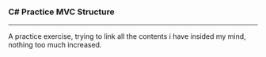 ### C# Practice MVC Structure
---
A practice exercise, trying to link all the contents i have insided my mind, nothing too much increased.